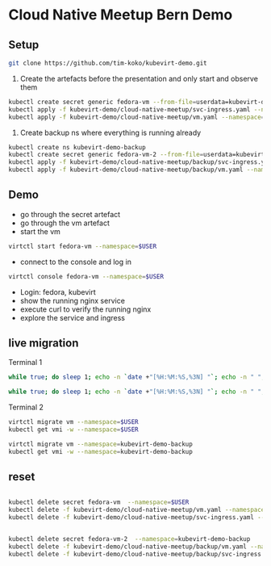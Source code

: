 # Cloud Native Meetup Bern Demo

## Setup

```sh
git clone https://github.com/tim-koko/kubevirt-demo.git
```

1. Create the artefacts before the presentation and only start and observe them

```sh
kubectl create secret generic fedora-vm --from-file=userdata=kubevirt-demo/cloud-native-meetup/cloudinit-userdata.yaml --namespace=$USER
kubectl apply -f kubevirt-demo/cloud-native-meetup/svc-ingress.yaml --namespace=$USER
kubectl apply -f kubevirt-demo/cloud-native-meetup/vm.yaml --namespace=$USER
```

1. Create backup ns where everything is running already
```sh
kubectl create ns kubevirt-demo-backup
kubectl create secret generic fedora-vm-2 --from-file=userdata=kubevirt-demo/cloud-native-meetup/backup/cloudinit-userdata.yaml --namespace=kubevirt-demo-backup
kubectl apply -f kubevirt-demo/cloud-native-meetup/backup/svc-ingress.yaml --namespace=kubevirt-demo-backup
kubectl apply -f kubevirt-demo/cloud-native-meetup/backup/vm.yaml --namespace=kubevirt-demo-backup
```


## Demo

* go through the secret artefact
* go through the vm artefact
* start the vm

```sh
virtctl start fedora-vm --namespace=$USER
```
* connect to the console and log in

```sh
virtctl console fedora-vm --namespace=$USER
```
* Login: fedora, kubevirt
* show the running nginx service
* execute curl to verify the running nginx
* explore the service and ingress

## live migration

Terminal 1
```sh
while true; do sleep 1; echo -n `date +"[%H:%M:%S,%3N] "`; echo -n " "; curl --max-time 1 --connect-timeout 0.8 https://cloudnative-meetup.training.cluster.acend.ch/; echo ""; done
```

```sh Backup
while true; do sleep 1; echo -n `date +"[%H:%M:%S,%3N] "`; echo -n " "; curl --max-time 1 --connect-timeout 0.8 https://cloudnative-meetup-backup.training.cluster.acend.ch/; echo ""; done
```

Terminal 2
```sh
virtctl migrate vm --namespace=$USER
kubectl get vmi -w --namespace=$USER
```

```sh Backup
virtctl migrate vm --namespace=kubevirt-demo-backup
kubectl get vmi -w --namespace=kubevirt-demo-backup
```

## reset

```sh

kubectl delete secret fedora-vm  --namespace=$USER
kubectl delete -f kubevirt-demo/cloud-native-meetup/vm.yaml --namespace=$USER
kubectl delete -f kubevirt-demo/cloud-native-meetup/svc-ingress.yaml --namespace=$USER
```


```sh Backup

kubectl delete secret fedora-vm-2  --namespace=kubevirt-demo-backup
kubectl delete -f kubevirt-demo/cloud-native-meetup/backup/vm.yaml --namespace=kubevirt-demo-backup
kubectl delete -f kubevirt-demo/cloud-native-meetup/backup/svc-ingress.yaml --namespace=kubevirt-demo-backup
```
